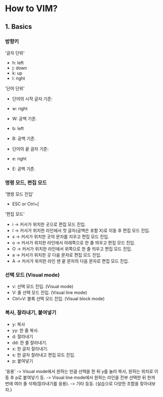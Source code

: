 # How to VIM?
## 1. Basics
### 방향키
'글자 단위'
- h: left
- j: down
- k: up
- l: right

'단어 단위'
- 단어의 시작 글자 기준:
 - w: right
  - W: 공백 기준.
 - b: left
  - B: 공백 기준.

- 단어의 끝 글자 기준:
 - e: right
  - E: 공백 기준.

### 명령 모드, 편집 모드
'명령 모드 진입'
- ESC or Ctrl+[

'편집 모드'
- i -> 커서가 위치한 곳으로 편집 모드 진입.
- I -> 커서가 위치한 라인에서 첫 글자(공백은 포함 X)로 이동 후 편집 모드 진입.
- s -> 커서가 위치한 곳의 문자를 지우고 편집 모드 진입.
- o -> 커서가 위치한 라인에서 아래쪽으로 한 줄 띄우고 편집 모드 진입.
- O -> 커서가 위치한 라인에서 위쪽으로 한 줄 띄우고 편집 모드 진입.
- a -> 커서가 위치한 곳 다음 문자로 편집 모드 진입.
- A -> 커서가 위치한 라인 맨 끝 문자의 다음 문자로 편집 모드 진입.

### 선택 모드 (Visual mode)
- v: 선택 모드 진입. (Visual mode)
- V: 줄 선택 모드 진입. (Visual line mode)
- Ctrl+V: 블록 선택 모드 진입. (Visual block mode)

### 복사, 잘라내기, 붙여넣기
- y: 복사
 - yy: 한 줄 복사.
- d: 잘라내기
 - dd: 한 줄 잘라내기.
 - x: 한 글자 잘라내기.
 - s: 한 글자 잘라내고 편집 모드 진입.
- p: 붙여넣기

'응용'
-> Visual mode에서 원하는 만큼 선택을 한 뒤 y를 눌러 복사, 원하는 위치로 이동 후 p로 붙여넣기 등.
-> Visual line mode에서 원하는 라인을 전부 선택한 뒤 한꺼번에 여러 줄 삭제(잘라내기를 응용).
-> 기타 등등. (실습으로 다양한 조합을 찾아내보자.)
